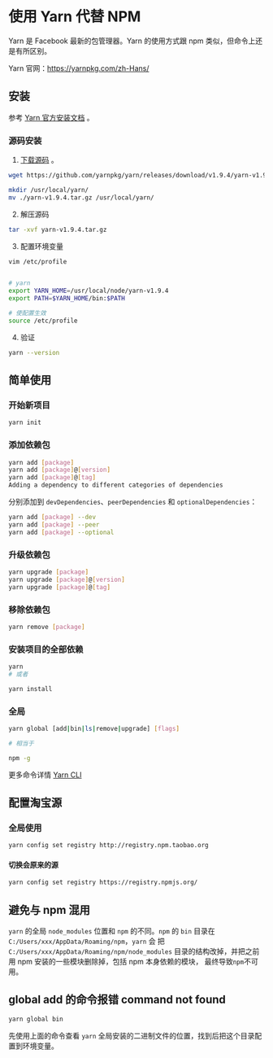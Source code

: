 # 使用 Yarn 代替 NPM


Yarn 是 Facebook 最新的包管理器。Yarn 的使用方式跟 npm 类似，但命令上还是有所区别。

Yarn 官网：<https://yarnpkg.com/zh-Hans/>

<!--more-->

## 安装

参考 [Yarn 官方安装文档](https://yarnpkg.com/zh-Hans/docs/install#windows-stable) 。

### 源码安装

1. [下载源码](https://github.com/yarnpkg/yarn/releases) 。

```bash
wget https://github.com/yarnpkg/yarn/releases/download/v1.9.4/yarn-v1.9.4.tar.gz

mkdir /usr/local/yarn/
mv ./yarn-v1.9.4.tar.gz /usr/local/yarn/
```

2. 解压源码

```bash
tar -xvf yarn-v1.9.4.tar.gz
```

3. 配置环境变量

```bash
vim /etc/profile


# yarn
export YARN_HOME=/usr/local/node/yarn-v1.9.4
export PATH=$YARN_HOME/bin:$PATH

# 使配置生效
source /etc/profile
```

4. 验证

```bash
yarn --version
```

## 简单使用

### 开始新项目

```bash
yarn init
```

### 添加依赖包

```bash
yarn add [package]
yarn add [package]@[version]
yarn add [package]@[tag]
Adding a dependency to different categories of dependencies
```

分别添加到 `devDependencies`、`peerDependencies` 和 `optionalDependencies`：

```bash
yarn add [package] --dev
yarn add [package] --peer
yarn add [package] --optional
```

### 升级依赖包

```bash
yarn upgrade [package]
yarn upgrade [package]@[version]
yarn upgrade [package]@[tag]
```

### 移除依赖包

```bash
yarn remove [package]
```

### 安装项目的全部依赖

```bash
yarn
# 或者

yarn install
```

### 全局

```bash
yarn global [add|bin|ls|remove|upgrade] [flags]

# 相当于

npm -g
```

更多命令详情 [Yarn CLI](https://yarnpkg.com/zh-Hans/docs/cli/)

## 配置淘宝源

### 全局使用

```bash
yarn config set registry http://registry.npm.taobao.org
```

#### 切换会原来的源

```bash
yarn config set registry https://registry.npmjs.org/
```

## 避免与 npm 混用

`yarn` 的全局 `node_modules` 位置和 `npm` 的不同。`npm` 的 `bin` 目录在 `C:/Users/xxx/AppData/Roaming/npm`，`yarn` 会
把 `C:/Users/xxx/AppData/Roaming/npm/node_modules` 目录的结构改掉，并把之前用 npm 安装的一些模块删除掉，包括 npm 本身依赖的模块，
最终导致`npm`不可用。

## global add 的命令报错 command not found

```bash
yarn global bin
```

先使用上面的命令查看 `yarn` 全局安装的二进制文件的位置，找到后把这个目录配置到环境变量。


